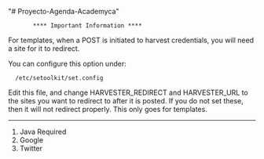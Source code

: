 "# Proyecto-Agenda-Academyca" 


           **** Important Information ****

For templates, when a POST is initiated to harvest
credentials, you will need a site for it to redirect.

You can configure this option under:

      /etc/setoolkit/set.config

Edit this file, and change HARVESTER_REDIRECT and
HARVESTER_URL to the sites you want to redirect to
after it is posted. If you do not set these, then
it will not redirect properly. This only goes for
templates.

--------------------------------------------------------

  1. Java Required
  2. Google
  3. Twitter
